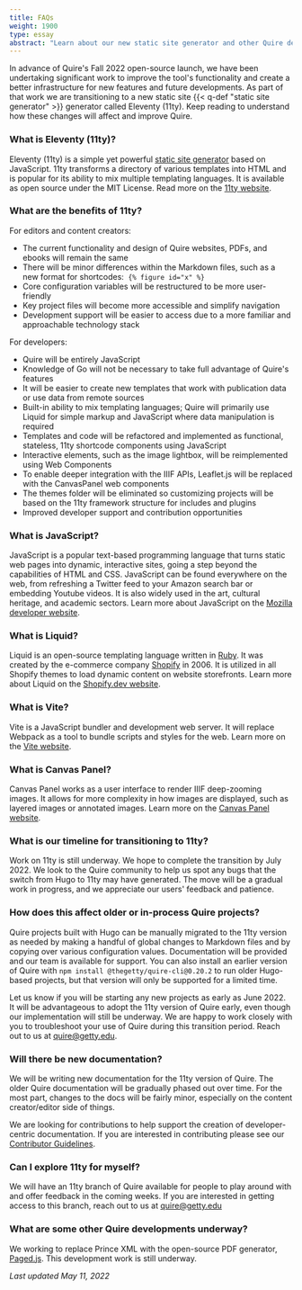 ```yaml
---
title: FAQs
weight: 1900
type: essay
abstract: "Learn about our new static site generator and other Quire developments"
---
```


In advance of Quire's Fall 2022 open-source launch, we have been undertaking significant work to improve the tool's functionality and create a better infrastructure for new features and future developments. As part of that work we are transitioning to a new static site {{< q-def "static site generator" >}} generator called Eleventy (11ty). Keep reading to understand how these changes will affect and improve Quire.

### What is Eleventy (11ty)?

Eleventy (11ty) is a simple yet powerful [static site generator](https://quire.getty.edu/about/how-it-works/) based on JavaScript. 11ty transforms a directory of various templates into HTML and is popular for its ability to mix multiple templating languages. It is available as open source under the MIT License. Read more on the [11ty website](https://www.11ty.dev/).

### What are the benefits of 11ty?

For editors and content creators:

- The current functionality and design of Quire websites, PDFs, and ebooks will remain the same
- There will be minor differences within the Markdown files, such as a new format for shortcodes:  `{% figure id="x" %}` 
- Core configuration variables will be restructured to be more user-friendly
- Key project files will become more accessible and simplify navigation
- Development support will be easier to access due to a more familiar and approachable technology stack

For developers:

- Quire will be entirely JavaScript
- Knowledge of Go will not be necessary to take full advantage of Quire's features
- It will be easier to create new templates that work with publication data or use data from remote sources
- Built-in ability to mix templating languages; Quire will primarily use Liquid for simple markup and JavaScript where data manipulation is required
- Templates and code will be refactored and implemented as functional, stateless, 11ty shortcode components using JavaScript
- Interactive elements, such as the image lightbox, will be reimplemented using Web Components
- To enable deeper integration with the IIIF APIs, Leaflet.js will be replaced with the CanvasPanel web components
- The themes folder will be eliminated so customizing projects will be based on the 11ty framework structure for includes and plugins
- Improved developer support and contribution opportunities

### What is JavaScript?

JavaScript is a popular text-based programming language that turns static web pages into dynamic, interactive sites, going a step beyond the capabilities of HTML and CSS. JavaScript can be found everywhere on the web, from refreshing a Twitter feed to your Amazon search bar or embedding Youtube videos. It is also widely used in the art, cultural heritage, and academic sectors. Learn more about JavaScript on the [Mozilla developer website](https://developer.mozilla.org/en-US/docs/Learn/JavaScript/First_steps/What_is_JavaScript).

### What is Liquid?

Liquid is an open-source templating language written in [Ruby](https://www.ruby-lang.org/en/). It was created by the e-commerce company [Shopify](https://www.shopify.com/) in 2006. It is utilized in all Shopify themes to load dynamic content on website storefronts. Learn more about Liquid on the [Shopify.dev website](https://shopify.dev/api/liquid).

### What is Vite?

Vite is a JavaScript bundler and development web server. It will replace Webpack as a tool to bundle scripts and styles for the web. Learn more on the [Vite website](https://vitejs.dev/).

### What is Canvas Panel?

Canvas Panel works as a user interface to render IIIF deep-zooming images. It allows for more complexity in how images are displayed, such as layered images or annotated images.  Learn more on the [Canvas Panel website](https://iiif-canvas-panel.netlify.app/about).

### What is our timeline for transitioning to 11ty?

Work on 11ty is still underway. We hope to complete the transition by July 2022. We look to the Quire community to help us spot any bugs that the switch from Hugo to 11ty may have generated. The move will be a gradual work in progress, and we appreciate our users' feedback and patience.

### How does this affect older or in-process Quire projects?

Quire projects built with Hugo can be manually migrated to the 11ty version as needed by making a handful of global changes to Markdown files and by copying over various configuration values. Documentation will be provided and our team is available for support. You can also install an earlier version of Quire with `npm install @thegetty/quire-cli@0.20.2` to run older Hugo-based projects, but that version will only be supported for a limited time.

Let us know if you will be starting any new projects as early as June 2022. It will be advantageous to adopt the 11ty version of Quire early, even though our implementation will still be underway. We are happy to work closely with you to troubleshoot your use of Quire during this transition period. Reach out to us at [quire@getty.edu](mailto:quire@getty.edu).

### Will there be new documentation?  

We will be writing new documentation for the 11ty version of Quire. The older Quire documentation will be gradually phased out over time. For the most part, changes to the docs will be fairly minor, especially on the content creator/editor side of things.

We are looking for contributions to help support the creation of developer-centric documentation. If you are interested in contributing please see our [Contributor Guidelines](https://github.com/thegetty/quire-docs/blob/main/CONTRIBUTING.md).

### Can I explore 11ty for myself?

We will have an 11ty branch of Quire available for people to play around with and offer feedback in the coming weeks. If you are interested in getting access to this branch, reach out to us at [quire@getty.edu](mailto:quire@getty.edu)

### What are some other Quire developments underway?

 We working to replace Prince XML with the open-source PDF generator, [Paged.js](https://pagedjs.org/). This development work is still underway.


*Last updated May 11, 2022*
